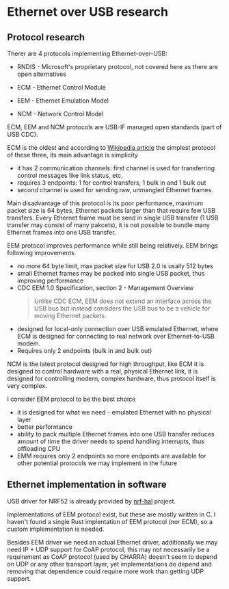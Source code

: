 # Ethernet over USB research

## Protocol research

Therer are 4 protocols implementing Ethernet-over-USB:
- RNDIS - Microsoft's proprietary protocol, not covered here as there are open
  alternatives

- ECM - Ethernet Control Module
- EEM - Ethernet Emulation Model
- NCM - Network Control Model

ECM, EEM and NCM protocols are USB-IF managed open standards (part of USB CDC).

ECM is the oldest and according to
[Wikipedia article](https://en.wikipedia.org/wiki/Ethernet_over_USB) the
simplest protocol of these three, its main advantage is simplicity
- it has 2 communication channels: first channel is used for transferring
  control messages like link status, etc.
- requires 3 endpoints: 1 for control transfers, 1 bulk in and 1 bulk out
- second channel is used for sending raw, unmangled Ethernet frames.

Main disadvantage of this protocol is its poor performance, maximum packet size
is 64 bytes, Ethernet packets larger than that require few USB transfers.
Every Ethernet frame must be send in single USB transfer (1 USB transfer may
consist of many pakcets), it is not possible to bundle many Ethernet frames into
one USB transfer.

EEM protocol improves performance while still being relatively. EEM brings
following improvements
- no more 64 byte limit, max packet size for USB 2.0 is usally 512 bytes
- small Ethernet frames may be packed into single USB packet, thus improving
  performance
- CDC EEM 1.0 Specification, section 2 - Management Overview
  > Unlike CDC ECM, EEM does not extend an interface across the USB bus but
  > instead considers the USB bus to be a vehicle for moving Ethernet packets. 
- designed for local-only connection over USB emulated Ethernet,
  where ECM is designed for connecting to real network over Ethernet-to-USB
  modem.
- Requires only 2 endpoints (bulk in and bulk out)


NCM is the latest protocol designed for high throughput, like ECM it is designed
to control hardware with a real, physical Ethernet link, it is designed for
controlling modern, complex hardware, thus protocol itself is very complex.

I consider EEM protocol to be the best choice
- it is designed for what we need - emulated Ethernet with no physical layer
- better performance
- ability to pack multiple Ethernet frames into one USB transfer reduces amount
  of time the driver needs to spend handling interrupts, thus offloading CPU
- EMM requires only 2 endpoints so more endpoints are available for other
  potential protocols we may implement in the future

## Ethernet implementation in software

USB driver for NRF52 is already provided by [nrf-hal](https://github.com/nrf-rs/nrf-hal)
project.

Implementations of EEM protocol exist, but these are mostly written in C. I
haven't found a single Rust implentation of EEM protocol (nor ECM), so a custom
implementation is needed.

Besides EEM driver we need an actual Ethernet driver, additionally we may need
IP + UDP support for CoAP protocol, this may not necessarily be a requirement as
CoAP protocol (used by CHARRA) doesn't seem to depend on UDP or any other
transport layer, yet implementations do depend and removing that dependence
could require more work than getting UDP support.

